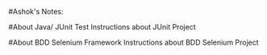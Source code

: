 #Ashok's Notes:

#About Java/ JUnit Test
Instructions about JUnit Project

#About BDD Selenium Framework
Instructions about BDD Selenium Project
